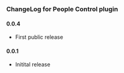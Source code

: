 ### ChangeLog for People Control plugin

#### 0.0.4

* First public release


#### 0.0.1

* Initital release

